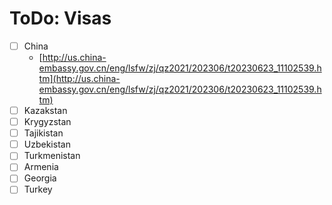 # ToDo: Visas

- [ ]  China
    - [http://us.china-embassy.gov.cn/eng/lsfw/zj/qz2021/202306/t20230623_11102539.htm](http://us.china-embassy.gov.cn/eng/lsfw/zj/qz2021/202306/t20230623_11102539.htm)
- [ ]  Kazakstan
- [ ]  Krygyzstan
- [ ]  Tajikistan
- [ ]  Uzbekistan
- [ ]  Turkmenistan
- [ ]  Armenia
- [ ]  Georgia
- [ ]  Turkey